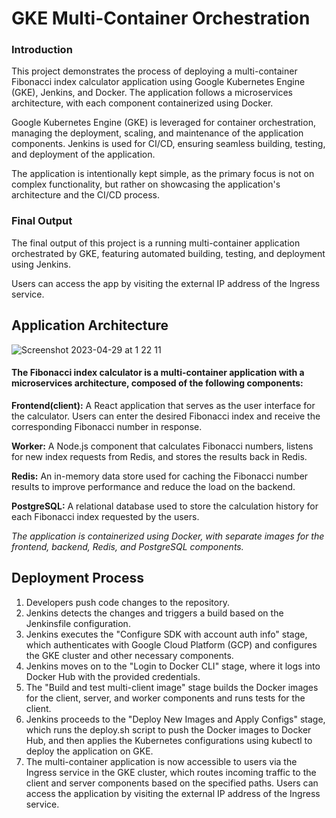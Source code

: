 # GKE Multi-Container Orchestration

### Introduction

This project demonstrates the process of deploying a multi-container Fibonacci index calculator application using Google Kubernetes Engine (GKE), Jenkins, and Docker. The application follows a microservices architecture, with each component containerized using Docker.

Google Kubernetes Engine (GKE) is leveraged for container orchestration, managing the deployment, scaling, and maintenance of the application components. Jenkins is used for CI/CD, ensuring seamless building, testing, and deployment of the application.

The application is intentionally kept simple, as the primary focus is not on complex functionality, but rather on showcasing the application's architecture and the CI/CD process.

### Final Output

The final output of this project is a running multi-container application orchestrated by GKE, featuring automated building, testing, and deployment using Jenkins.

 Users can access the app by visiting the external IP address of the Ingress service.
 
 ## Application Architecture

![Screenshot 2023-04-29 at 1 22 11](https://user-images.githubusercontent.com/117165801/235263615-57d471d6-d218-409b-88e5-b2b396f96058.png)

#### The Fibonacci index calculator is a multi-container application with a microservices architecture, composed of the following components:

**Frontend(client):** A React application that serves as the user interface for the calculator. Users can enter the desired Fibonacci index and receive the corresponding Fibonacci number in response.

**Worker:** A Node.js component that calculates Fibonacci numbers, listens for new index requests from Redis, and stores the results back in Redis.

**Redis:** An in-memory data store used for caching the Fibonacci number results to improve performance and reduce the load on the backend.

**PostgreSQL:** A relational database used to store the calculation history for each Fibonacci index requested by the users.

*The application is containerized using Docker, with separate images for the frontend, backend, Redis, and PostgreSQL components.*

 
 ## Deployment Process
 
1. Developers push code changes to the repository.
2. Jenkins detects the changes and triggers a build based on the Jenkinsfile configuration.
3. Jenkins executes the "Configure SDK with account auth info" stage, which authenticates with Google Cloud Platform (GCP) and configures the GKE cluster and other necessary components.
4. Jenkins moves on to the "Login to Docker CLI" stage, where it logs into Docker Hub with the provided credentials.
5. The "Build and test multi-client image" stage builds the Docker images for the client, server, and worker components and runs tests for the client.
6. Jenkins proceeds to the "Deploy New Images and Apply Configs" stage, which runs the deploy.sh script to push the Docker images to Docker Hub, and then applies the Kubernetes configurations using kubectl to deploy the application on GKE.
7. The multi-container application is now accessible to users via the Ingress service in the GKE cluster, which routes incoming traffic to the client and server components based on the specified paths.
Users can access the application by visiting the external IP address of the Ingress service.

